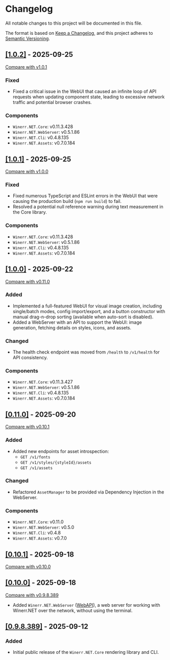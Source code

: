 # Changelog

All notable changes to this project will be documented in this file.

The format is based on [Keep a Changelog](https://keepachangelog.com/en/1.0.0/),
and this project adheres to [Semantic Versioning](https://semver.org/spec/v2.0.0.html).

## [[1.0.2]](https://github.com/DimaYastrebov/Winerr.NET/releases/tag/v1.0.2) - 2025-09-25
[Compare with v1.0.1](https://github.com/DimaYastrebov/Winerr.NET/compare/v1.0.1...v1.0.2)

### Fixed
- Fixed a critical issue in the WebUI that caused an infinite loop of API requests when updating component state, leading to excessive network traffic and potential browser crashes.

### Components
- `Winerr.NET.Core`: v0.11.3.428
- `Winerr.NET.WebServer`: v0.5.1.86
- `Winerr.NET.Cli`: v0.4.8.135
- `Winerr.NET.Assets`: v0.7.0.184

## [[1.0.1]](https://github.com/DimaYastrebov/Winerr.NET/releases/tag/v1.0.1) - 2025-09-25
[Compare with v1.0.0](https://github.com/DimaYastrebov/Winerr.NET/compare/v1.0.0...v1.0.1)

### Fixed
- Fixed numerous TypeScript and ESLint errors in the WebUI that were causing the production build (`npm run build`) to fail.
- Resolved a potential null reference warning during text measurement in the Core library.

### Components
- `Winerr.NET.Core`: v0.11.3.428
- `Winerr.NET.WebServer`: v0.5.1.86
- `Winerr.NET.Cli`: v0.4.8.135
- `Winerr.NET.Assets`: v0.7.0.184

## [[1.0.0]](https://github.com/DimaYastrebov/Winerr.NET/releases/tag/v1.0.0) - 2025-09-22
[Compare with v0.11.0](https://github.com/DimaYastrebov/Winerr.NET/compare/v0.11.0...v1.0.0)

### Added
- Implemented a full-featured WebUI for visual image creation, including single/batch modes, config import/export, and a button constructor with manual drag-n-drop sorting (available when auto-sort is disabled).
- Added a WebServer with an API to support the WebUI: image generation, fetching details on styles, icons, and assets.

### Changed
- The health check endpoint was moved from `/health` to `/v1/health` for API consistency.

### Components
- `Winerr.NET.Core`: v0.11.3.427
- `Winerr.NET.WebServer`: v0.5.1.86
- `Winerr.NET.Cli`: v0.4.8.135
- `Winerr.NET.Assets`: v0.7.0.184

## [[0.11.0]](https://github.com/DimaYastrebov/Winerr.NET/releases/tag/v0.11.0) - 2025-09-20
[Compare with v0.10.1](https://github.com/DimaYastrebov/Winerr.NET/compare/v0.10.1...v0.11.0)

### Added
- Added new endpoints for asset introspection:
    - `GET /v1/fonts`
    - `GET /v1/styles/{styleId}/assets`
    - `GET /v1/assets`

### Changed
- Refactored `AssetManager` to be provided via Dependency Injection in the WebServer.

### Components
- `Winerr.NET.Core`: v0.11.0
- `Winerr.NET.WebServer`: v0.5.0
- `Winerr.NET.Cli`: v0.4.8
- `Winerr.NET.Assets`: v0.7.0

## [[0.10.1]](https://github.com/DimaYastrebov/Winerr.NET/releases/tag/v0.10.1) - 2025-09-18
[Compare with v0.10.0](https://github.com/DimaYastrebov/Winerr.NET/compare/v0.10.0...v0.10.1)

## [[0.10.0]](https://github.com/DimaYastrebov/Winerr.NET/releases/tag/v0.10.0) - 2025-09-18
[Compare with v0.9.8.389](https://github.com/DimaYastrebov/Winerr.NET/compare/v0.9.8.389...v0.10.0)

- Added `Winerr.NET.WebServer` ([WebAPI](https://github.com/DimaYastrebov/Winerr.NET/issues/1)), a web server for working with Winerr.NET over the network, without using the terminal.

## [[0.9.8.389]](https://github.com/DimaYastrebov/Winerr.NET/releases/tag/0.9.8.389) - 2025-09-12

### Added
- Initial public release of the `Winerr.NET.Core` rendering library and CLI.
